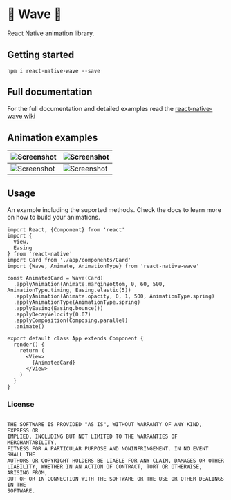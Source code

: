 # 🌊 Wave 🌊
React Native animation library.



## Getting started

 ```
 npm i react-native-wave --save
 ```
 
 
 ## Full documentation
 For the full documentation and detailed examples read the [react-native-wave wiki](https://github.com/valdio/react-native-wave/wiki)

## Animation examples
|![Screenshot](https://github.com/valdio/react-native-wave/blob/master/images/fade-in.gif)|![Screenshot](https://github.com/valdio/react-native-wave/blob/master/images/bounce.gif)|
| ------------- | ------------- |
|![Screenshot](https://github.com/valdio/react-native-wave/blob/master/images/fadein-bounce.gif)|![Screenshot](https://github.com/valdio/react-native-wave/blob/master/images/bounce-rotate.gif)|



## Usage

An example including the suported methods. Check the docs to learn more on how to build your animations.

```
import React, {Component} from 'react'
import {
  View,
  Easing
} from 'react-native'
import Card from './app/components/Card'
import {Wave, Animate, AnimationType} from 'react-native-wave'

const AnimatedCard = Wave(Card)
  .applyAnimation(Animate.marginBottom, 0, 60, 500, AnimationType.timing, Easing.elastic(5))
  .applyAnimation(Animate.opacity, 0, 1, 500, AnimationType.spring)
  .applyAnimationType(AnimationType.spring)
  .applyEasing(Easing.bounce())
  .applyDecayVelocity(0.07)
  .applyComposition(Composing.parallel)
  .animate()

export default class App extends Component {
  render() {
    return (
      <View>
        {AnimatedCard}
      </View>
    )
  }
}
```

### License

```

THE SOFTWARE IS PROVIDED "AS IS", WITHOUT WARRANTY OF ANY KIND, EXPRESS OR
IMPLIED, INCLUDING BUT NOT LIMITED TO THE WARRANTIES OF MERCHANTABILITY,
FITNESS FOR A PARTICULAR PURPOSE AND NONINFRINGEMENT. IN NO EVENT SHALL THE
AUTHORS OR COPYRIGHT HOLDERS BE LIABLE FOR ANY CLAIM, DAMAGES OR OTHER
LIABILITY, WHETHER IN AN ACTION OF CONTRACT, TORT OR OTHERWISE, ARISING FROM,
OUT OF OR IN CONNECTION WITH THE SOFTWARE OR THE USE OR OTHER DEALINGS IN THE
SOFTWARE.

```
